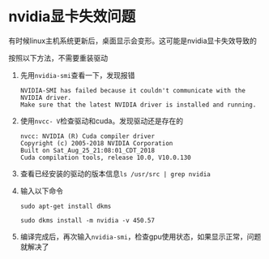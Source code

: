 # nvidia显卡失效问题

有时候linux主机系统更新后，桌面显示会变形。这可能是nvidia显卡失效导致的

按照以下方法，不需要重装驱动

1. 先用`nvidia-smi`查看一下，发现报错

   ```
   NVIDIA-SMI has failed because it couldn't communicate with the NVIDIA driver. 
   Make sure that the latest NVIDIA driver is installed and running.
   ```

2. 使用`nvcc- V`检查驱动和cuda。发现驱动还是存在的

   ```
   nvcc: NVIDIA (R) Cuda compiler driver
   Copyright (c) 2005-2018 NVIDIA Corporation
   Built on Sat_Aug_25_21:08:01_CDT_2018
   Cuda compilation tools, release 10.0, V10.0.130
   ```

3. 查看已经安装的驱动的版本信息`ls /usr/src | grep nvidia`

4. 输入以下命令

   ```
   sudo apt-get install dkms
   
   sudo dkms install -m nvidia -v 450.57
   ```

5. 编译完成后，再次输入`nvidia-smi`，检查gpu使用状态，如果显示正常，问题就解决了



